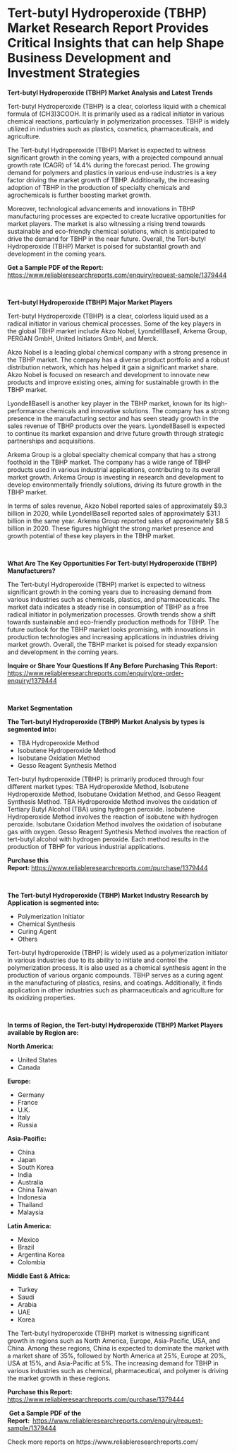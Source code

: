 <p><h1>Tert-butyl Hydroperoxide (TBHP) Market Research Report Provides Critical Insights that can help Shape Business Development and Investment Strategies</h1></p><p><strong>Tert-butyl Hydroperoxide (TBHP) Market Analysis and Latest Trends</strong></p>
<p><p>Tert-butyl Hydroperoxide (TBHP) is a clear, colorless liquid with a chemical formula of (CH3)3COOH. It is primarily used as a radical initiator in various chemical reactions, particularly in polymerization processes. TBHP is widely utilized in industries such as plastics, cosmetics, pharmaceuticals, and agriculture.</p><p>The Tert-butyl Hydroperoxide (TBHP) Market is expected to witness significant growth in the coming years, with a projected compound annual growth rate (CAGR) of 14.4% during the forecast period. The growing demand for polymers and plastics in various end-use industries is a key factor driving the market growth of TBHP. Additionally, the increasing adoption of TBHP in the production of specialty chemicals and agrochemicals is further boosting market growth.</p><p>Moreover, technological advancements and innovations in TBHP manufacturing processes are expected to create lucrative opportunities for market players. The market is also witnessing a rising trend towards sustainable and eco-friendly chemical solutions, which is anticipated to drive the demand for TBHP in the near future. Overall, the Tert-butyl Hydroperoxide (TBHP) Market is poised for substantial growth and development in the coming years.</p></p>
<p><strong>Get a Sample PDF of the Report:&nbsp;</strong> <a href="https://www.reliableresearchreports.com/enquiry/request-sample/1379444">https://www.reliableresearchreports.com/enquiry/request-sample/1379444</a></p>
<p>&nbsp;</p>
<p><strong>Tert-butyl Hydroperoxide (TBHP) Major Market Players</strong></p>
<p><p>Tert-butyl Hydroperoxide (TBHP) is a clear, colorless liquid used as a radical initiator in various chemical processes. Some of the key players in the global TBHP market include Akzo Nobel, LyondellBasell, Arkema Group, PERGAN GmbH, United Initiators GmbH, and Merck.</p><p>Akzo Nobel is a leading global chemical company with a strong presence in the TBHP market. The company has a diverse product portfolio and a robust distribution network, which has helped it gain a significant market share. Akzo Nobel is focused on research and development to innovate new products and improve existing ones, aiming for sustainable growth in the TBHP market.</p><p>LyondellBasell is another key player in the TBHP market, known for its high-performance chemicals and innovative solutions. The company has a strong presence in the manufacturing sector and has seen steady growth in the sales revenue of TBHP products over the years. LyondellBasell is expected to continue its market expansion and drive future growth through strategic partnerships and acquisitions.</p><p>Arkema Group is a global specialty chemical company that has a strong foothold in the TBHP market. The company has a wide range of TBHP products used in various industrial applications, contributing to its overall market growth. Arkema Group is investing in research and development to develop environmentally friendly solutions, driving its future growth in the TBHP market.</p><p>In terms of sales revenue, Akzo Nobel reported sales of approximately $9.3 billion in 2020, while LyondellBasell reported sales of approximately $31.1 billion in the same year. Arkema Group reported sales of approximately $8.5 billion in 2020. These figures highlight the strong market presence and growth potential of these key players in the TBHP market.</p></p>
<p>&nbsp;</p>
<p><strong>What Are The Key Opportunities For Tert-butyl Hydroperoxide (TBHP) Manufacturers?</strong></p>
<p><p>The Tert-butyl Hydroperoxide (TBHP) market is expected to witness significant growth in the coming years due to increasing demand from various industries such as chemicals, plastics, and pharmaceuticals. The market data indicates a steady rise in consumption of TBHP as a free radical initiator in polymerization processes. Growth trends show a shift towards sustainable and eco-friendly production methods for TBHP. The future outlook for the TBHP market looks promising, with innovations in production technologies and increasing applications in industries driving market growth. Overall, the TBHP market is poised for steady expansion and development in the coming years.</p></p>
<p><strong>Inquire or Share Your Questions If Any Before Purchasing This Report:</strong> <a href="https://www.reliableresearchreports.com/enquiry/pre-order-enquiry/1379444">https://www.reliableresearchreports.com/enquiry/pre-order-enquiry/1379444</a></p>
<p>&nbsp;</p>
<p><strong>Market Segmentation</strong></p>
<p><strong>The Tert-butyl Hydroperoxide (TBHP) Market Analysis by types is segmented into:</strong></p>
<p><ul><li>TBA Hydroperoxide Method</li><li>Isobutene Hydroperoxide Method</li><li>Isobutane Oxidation Method</li><li>Gesso Reagent Synthesis Method</li></ul></p>
<p><p>Tert-butyl hydroperoxide (TBHP) is primarily produced through four different market types: TBA Hydroperoxide Method, Isobutene Hydroperoxide Method, Isobutane Oxidation Method, and Gesso Reagent Synthesis Method. TBA Hydroperoxide Method involves the oxidation of Tertiary Butyl Alcohol (TBA) using hydrogen peroxide. Isobutene Hydroperoxide Method involves the reaction of isobutene with hydrogen peroxide. Isobutane Oxidation Method involves the oxidation of isobutane gas with oxygen. Gesso Reagent Synthesis Method involves the reaction of tert-butyl alcohol with hydrogen peroxide. Each method results in the production of TBHP for various industrial applications.</p></p>
<p><strong>Purchase this Report:&nbsp;</strong><a href="https://www.reliableresearchreports.com/purchase/1379444">https://www.reliableresearchreports.com/purchase/1379444</a></p>
<p>&nbsp;</p>
<p><strong>The Tert-butyl Hydroperoxide (TBHP) Market Industry Research by Application is segmented into:</strong></p>
<p><ul><li>Polymerization Initiator</li><li>Chemical Synthesis</li><li>Curing Agent</li><li>Others</li></ul></p>
<p><p>Tert-butyl hydroperoxide (TBHP) is widely used as a polymerization initiator in various industries due to its ability to initiate and control the polymerization process. It is also used as a chemical synthesis agent in the production of various organic compounds. TBHP serves as a curing agent in the manufacturing of plastics, resins, and coatings. Additionally, it finds application in other industries such as pharmaceuticals and agriculture for its oxidizing properties.</p></p>
<p>&nbsp;</p>
<p><strong>In terms of Region, the Tert-butyl Hydroperoxide (TBHP) Market Players available by Region are:</strong></p>
<p>
    <p> <strong> North America: </strong>
        <ul>
            <li>United States</li>
            <li>Canada</li>
        </ul>
        </p> 
    <p> <strong> Europe: </strong>
        <ul>
            <li>Germany</li>
            <li>France</li>
            <li>U.K.</li>
            <li>Italy</li>
            <li>Russia</li>
        </ul>
        </p> 
    <p> <strong> Asia-Pacific: </strong>
        <ul>
            <li>China</li>
            <li>Japan</li>
            <li>South Korea</li>
            <li>India</li>
            <li>Australia</li>
            <li>China Taiwan</li>
            <li>Indonesia</li>
            <li>Thailand</li>
            <li>Malaysia</li>
        </ul>
        </p> 
    <p> <strong> Latin America: </strong>
        <ul>
            <li>Mexico</li>
            <li>Brazil</li>
            <li>Argentina Korea</li>
            <li>Colombia</li>
        </ul>
        </p> 
    <p> <strong> Middle East & Africa: </strong>
        <ul>
            <li>Turkey</li>
            <li>Saudi</li>
            <li>Arabia</li>
            <li>UAE</li>
            <li>Korea</li>
        </ul>
    </p>
    </p>
<p><p>The Tert-butyl hydroperoxide (TBHP) market is witnessing significant growth in regions such as North America, Europe, Asia-Pacific, USA, and China. Among these regions, China is expected to dominate the market with a market share of 35%, followed by North America at 25%, Europe at 20%, USA at 15%, and Asia-Pacific at 5%. The increasing demand for TBHP in various industries such as chemical, pharmaceutical, and polymer is driving the market growth in these regions.</p></p>
<p><strong>Purchase this Report: </strong><a href="https://www.reliableresearchreports.com/purchase/1379444">https://www.reliableresearchreports.com/purchase/1379444</a></p>
<p>&nbsp;<strong>Get a Sample PDF of the Report:&nbsp;&nbsp;</strong><a href="https://www.reliableresearchreports.com/enquiry/request-sample/1379444">https://www.reliableresearchreports.com/enquiry/request-sample/1379444</a></p>
<p><strong></strong></p>
<p>Check more reports on https://www.reliableresearchreports.com/</p>